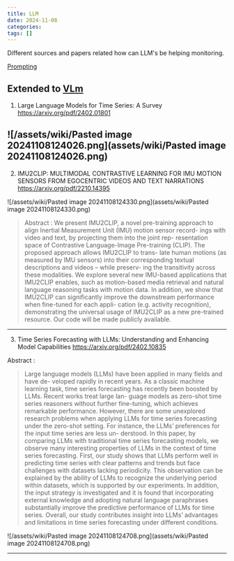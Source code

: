 ```yaml
---
title: LLM
date: 2024-11-08
categories: 
tags: []
---
```


Different sources and papers related how can LLM's be helping monitoring. 


[Prompting](../Prompting)


Extended to [VLm](../VLm)
---
1. Large Language Models for Time Series: A Survey
https://arxiv.org/pdf/2402.01801

![/assets/wiki/Pasted image 20241108124026.png](assets/wiki/Pasted image 20241108124026.png)
---
2. IMU2CLIP: MULTIMODAL CONTRASTIVE LEARNING FOR IMU MOTION SENSORS FROM EGOCENTRIC VIDEOS AND TEXT NARRATIONS
https://arxiv.org/pdf/2210.14395

![/assets/wiki/Pasted image 20241108124330.png](assets/wiki/Pasted image 20241108124330.png)

> Abstract : We present IMU2CLIP, a novel pre-training approach to
> align Inertial Measurement Unit (IMU) motion sensor record-
> ings with video and text, by projecting them into the joint rep-
> resentation space of Contrastive Language-Image Pre-training
> (CLIP). The proposed approach allows IMU2CLIP to trans-
> late human motions (as measured by IMU sensors) into their
> corresponding textual descriptions and videos – while preserv-
> ing the transitivity across these modalities.
> We explore several new IMU-based applications that
> IMU2CLIP enables, such as motion-based media retrieval
> and natural language reasoning tasks with motion data. In
> addition, we show that IMU2CLIP can significantly improve
> the downstream performance when fine-tuned for each appli-
> cation (e.g. activity recognition), demonstrating the universal
> usage of IMU2CLIP as a new pre-trained resource. Our code
> will be made publicly available.

---

3. Time Series Forecasting with LLMs: Understanding and Enhancing Model Capabilities
https://arxiv.org/pdf/2402.10835

Abstract : 
> Large language models (LLMs) have been applied in many fields and have de-
> veloped rapidly in recent years. As  a classic machine learning task, time series
> forecasting has recently been boosted by LLMs. Recent works treat large lan-
> guage models as zero-shot time series reasoners without further fine-tuning, which
> achieves remarkable performance. However, there are some unexplored research
> problems when applying LLMs for time series forecasting under the zero-shot
>  setting. For instance, the LLMs’ preferences for the input time series are less un-
> derstood. In this paper, by comparing LLMs with traditional time series forecasting
> models, we observe many interesting properties of LLMs in the context of time
> series forecasting. First, our study shows that LLMs perform well in predicting
> time series with clear patterns and trends but face challenges with datasets lacking
> periodicity. This observation can be explained by the ability of LLMs to recognize
> the underlying period within datasets, which is supported by our experiments. In
> addition, the input strategy is investigated and it is found that incorporating external
> knowledge and adopting natural language paraphrases substantially improve the
> predictive performance of LLMs for time series. Overall, our study contributes
> insight into LLMs’ advantages and limitations in time series forecasting under
> different conditions.

![/assets/wiki/Pasted image 20241108124708.png](assets/wiki/Pasted image 20241108124708.png)

---


